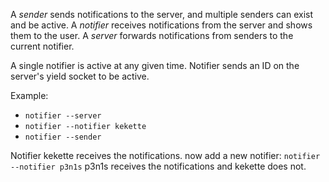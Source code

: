 A *sender* sends notifications to the server, and multiple senders can exist and be active.
A *notifier* receives notifications from the server and shows them to the user.
A *server* forwards notifications from senders to the current notifier.

A single notifier is active at any given time. Notifier sends an ID on the
server's yield socket to be active.

Example:
- `notifier --server`
- `notifier --notifier kekette`
- `notifier --sender`

Notifier kekette receives the notifications.
now add a new notifier:
`notifier --notifier p3n1s`
p3n1s receives the notifications and kekette does not.
